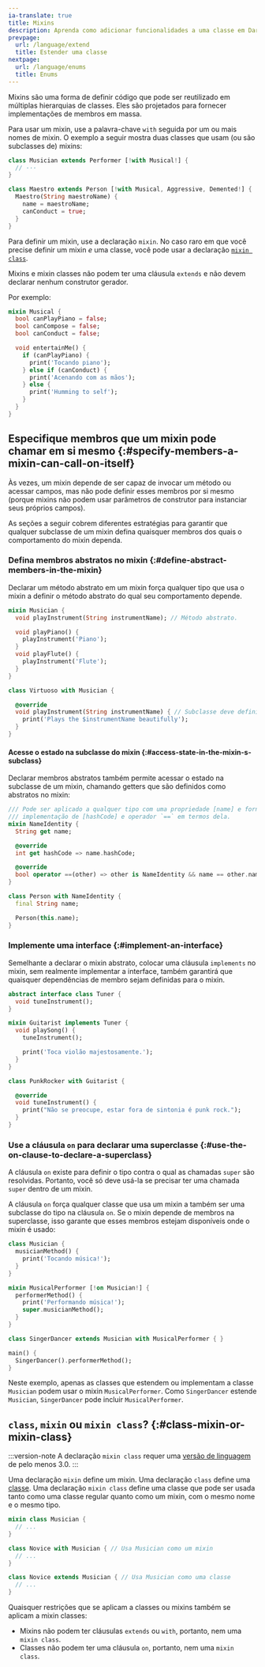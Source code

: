 ```yaml
---
ia-translate: true
title: Mixins
description: Aprenda como adicionar funcionalidades a uma classe em Dart.
prevpage:
  url: /language/extend
  title: Estender uma classe
nextpage:
  url: /language/enums
  title: Enums
---
```


<?code-excerpt replace="/ *\/\/\s+ignore_for_file:[^\n]+\n//g; /(^|\n) *\/\/\s+ignore:[^\n]+\n/$1/g; /(\n[^\n]+) *\/\/\s+ignore:[^\n]+\n/$1\n/g; / *\/\/\s+ignore:[^\n]+//g; /([A-Z]\w*)\d\b/$1/g"?>

Mixins são uma forma de definir código que pode ser reutilizado em múltiplas hierarquias de classes.
Eles são projetados para fornecer implementações de membros em massa.

Para usar um mixin, use a palavra-chave `with` seguida por um ou mais nomes de
mixin. O exemplo a seguir mostra duas classes que usam (ou são subclasses de)
mixins:

<?code-excerpt "misc/lib/language_tour/classes/orchestra.dart (musician-and-maestro)" replace="/(with.*) \{/[!$1!] {/g"?>
```dart
class Musician extends Performer [!with Musical!] {
  // ···
}

class Maestro extends Person [!with Musical, Aggressive, Demented!] {
  Maestro(String maestroName) {
    name = maestroName;
    canConduct = true;
  }
}
```

Para definir um mixin, use a declaração `mixin`.
No caso raro em que você precise definir um mixin _e_ uma classe, você pode usar
a declaração [`mixin class`](#class-mixin-or-mixin-class).

Mixins e mixin classes não podem ter uma cláusula `extends` e não devem
declarar nenhum construtor gerador.

Por exemplo:

<?code-excerpt "misc/lib/language_tour/classes/orchestra.dart (musical)"?>
```dart
mixin Musical {
  bool canPlayPiano = false;
  bool canCompose = false;
  bool canConduct = false;

  void entertainMe() {
    if (canPlayPiano) {
      print('Tocando piano');
    } else if (canConduct) {
      print('Acenando com as mãos');
    } else {
      print('Humming to self');
    }
  }
}
```

## Especifique membros que um mixin pode chamar em si mesmo {:#specify-members-a-mixin-can-call-on-itself}

Às vezes, um mixin depende de ser capaz de invocar um método ou acessar campos,
mas não pode definir esses membros por si mesmo (porque mixins não podem usar
parâmetros de construtor para instanciar seus próprios campos).

As seções a seguir cobrem diferentes estratégias para garantir que qualquer subclasse
de um mixin defina quaisquer membros dos quais o comportamento do mixin dependa.

### Defina membros abstratos no mixin {:#define-abstract-members-in-the-mixin}

Declarar um método abstrato em um mixin força qualquer tipo que usa
o mixin a definir o método abstrato do qual seu comportamento depende.

```dart
mixin Musician {
  void playInstrument(String instrumentName); // Método abstrato.

  void playPiano() {
    playInstrument('Piano');
  }
  void playFlute() {
    playInstrument('Flute');
  }
}

class Virtuoso with Musician {

  @override
  void playInstrument(String instrumentName) { // Subclasse deve definir.
    print('Plays the $instrumentName beautifully');
  }
}
```

#### Acesse o estado na subclasse do mixin {:#access-state-in-the-mixin-s-subclass}

Declarar membros abstratos também permite acessar o estado na subclasse
de um mixin, chamando getters que são definidos como abstratos no mixin:

```dart
/// Pode ser aplicado a qualquer tipo com uma propriedade [name] e fornece uma
/// implementação de [hashCode] e operador `==` em termos dela.
mixin NameIdentity {
  String get name;

  @override
  int get hashCode => name.hashCode;

  @override
  bool operator ==(other) => other is NameIdentity && name == other.name;
}

class Person with NameIdentity {
  final String name;

  Person(this.name);
}
```

### Implemente uma interface {:#implement-an-interface}

Semelhante a declarar o mixin abstrato, colocar uma cláusula `implements` no
mixin, sem realmente implementar a interface, também garantirá que quaisquer dependências
de membro sejam definidas para o mixin.

```dart
abstract interface class Tuner {
  void tuneInstrument();
}

mixin Guitarist implements Tuner {
  void playSong() {
    tuneInstrument();

    print('Toca violão majestosamente.');
  }
}

class PunkRocker with Guitarist {

  @override
  void tuneInstrument() {
    print("Não se preocupe, estar fora de sintonia é punk rock.");
  }
}
```

### Use a cláusula `on` para declarar uma superclasse {:#use-the-on-clause-to-declare-a-superclass}

A cláusula `on` existe para definir o tipo contra o qual as chamadas `super` são resolvidas.
Portanto, você só deve usá-la se precisar ter uma chamada `super` dentro de um mixin.

A cláusula `on` força qualquer classe que usa um mixin a também ser uma subclasse
do tipo na cláusula `on`.
Se o mixin depende de membros na superclasse,
isso garante que esses membros estejam disponíveis onde o mixin é usado:

```dart
class Musician {
  musicianMethod() {
    print('Tocando música!');
  }
}

mixin MusicalPerformer [!on Musician!] {
  performerMethod() {
    print('Performando música!');
    super.musicianMethod();
  }
}

class SingerDancer extends Musician with MusicalPerformer { }

main() {
  SingerDancer().performerMethod();
}
```

Neste exemplo, apenas as classes que estendem ou implementam a classe `Musician`
podem usar o mixin `MusicalPerformer`. Como `SingerDancer` estende `Musician`,
`SingerDancer` pode incluir `MusicalPerformer`.

## `class`, `mixin` ou `mixin class`? {:#class-mixin-or-mixin-class}

:::version-note
A declaração `mixin class` requer uma [versão de linguagem][language version] de pelo menos 3.0.
:::

Uma declaração `mixin` define um mixin. Uma declaração `class` define uma [classe][class].
Uma declaração `mixin class` define uma classe que pode ser usada tanto como uma classe regular
quanto como um mixin, com o mesmo nome e o mesmo tipo.

```dart
mixin class Musician {
  // ...
}

class Novice with Musician { // Usa Musician como um mixin
  // ...
}

class Novice extends Musician { // Usa Musician como uma classe
  // ...
}
```

Quaisquer restrições que se aplicam a classes ou mixins também se aplicam a mixin classes:

- Mixins não podem ter cláusulas `extends` ou `with`, portanto, nem uma `mixin class`.
- Classes não podem ter uma cláusula `on`, portanto, nem uma `mixin class`.

[language version]: /resources/language/evolution#language-versioning
[class]: /language/classes
[class modifiers]: /language/class-modifiers
